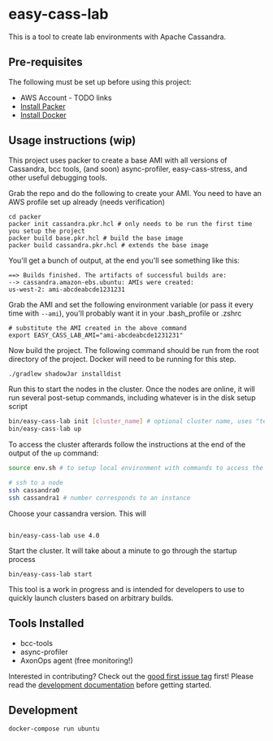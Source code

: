# easy-cass-lab

This is a tool to create lab environments with Apache Cassandra.

## Pre-requisites

The following must be set up before using this project:

* AWS Account - TODO links
* [Install Packer](https://developer.hashicorp.com/packer/install?ajs_aid=dc7c0e66-3245-44af-87cd-e692bd64d1df&product_intent=packer)
* [Install Docker](https://www.docker.com/products/docker-desktop/)

## Usage instructions (wip)

This project uses packer to create a base AMI with all versions of Cassandra, bcc tools, (and soon) async-profiler, easy-cass-stress, and other useful debugging tools.

Grab the repo and do the following to create your AMI.  You need to have an AWS profile set up already (needs verification)

```shell
cd packer
packer init cassandra.pkr.hcl # only needs to be run the first time you setup the project
packer build base.pkr.hcl # build the base image 
packer build cassandra.pkr.hcl # extends the base image
```

You'll get a bunch of output, at the end you'll see something like this:

```text
==> Builds finished. The artifacts of successful builds are:
--> cassandra.amazon-ebs.ubuntu: AMIs were created:
us-west-2: ami-abcdeabcde1231231
```

Grab the AMI and set the following environment variable (or pass it every time with `--ami`),
you'll probably want it in your .bash_profile or .zshrc

```shell
# substitute the AMI created in the above command
export EASY_CASS_LAB_AMI="ami-abcdeabcde1231231" 
```

Now build the project. The following command should be run from the root directory of the project. Docker will need to be running for this step.

```bash
./gradlew shadowJar installdist
```

Run this to start the nodes in the cluster. Once the nodes are online, it will run several post-setup commands, including
whatever is in the disk setup script

```bash
bin/easy-cass-lab init [cluster_name] # optional cluster name, uses "test" if not specified 
bin/easy-cass-lab up 
```

To access the cluster afterards follow the instructions at the end of the output of the `up` command:

```bash
source env.sh # to setup local environment with commands to access the cluster

# ssh to a node
ssh cassandra0
ssh cassandra1 # number corresponds to an instance
```

Choose your cassandra version.  This will 

```shell

bin/easy-cass-lab use 4.0
```

Start the cluster.  It will take about a minute to go through the startup process

```shell
bin/easy-cass-lab start
```

This tool is a work in progress and is intended for developers to use to quickly launch clusters based on arbitrary builds.

## Tools Installed

* bcc-tools
* async-profiler
* AxonOps agent (free monitoring!)

Interested in contributing?  Check out the [good first issue tag](https://github.com/rustyrazorblade/easy-cass-lab/issues?q=is%3Aissue+is%3Aopen+label%3A%22good+first+issue%22) first!  Please read the [development documentation](http://rustyrazorblade.com/easy-cass-lab/development) before getting started.

## Development

```shell
docker-compose run ubuntu
```

